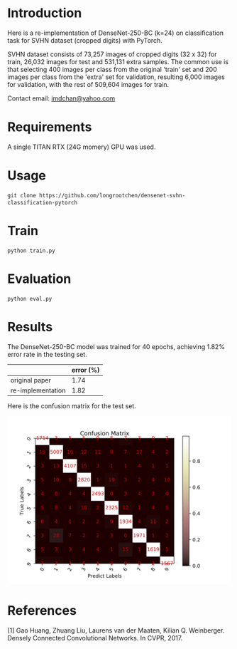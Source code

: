 # Introduction

Here is a re-implementation of DenseNet-250-BC (k=24) on classification task for SVHN dataset (cropped digits) with PyTorch.

SVHN dataset consists of 73,257 images of cropped digits (32 x 32) for train, 26,032 images for test and 531,131 extra samples.
The common use is that selecting 400 images per class from the original 'train' set and 200 images per class from the 'extra' set for validation, resulting 6,000 images for validation, with the rest of 509,604 images for train.

Contact email: imdchan@yahoo.com

# Requirements

A single TITAN RTX (24G momery) GPU was used.

# Usage

    git clone https://github.com/longrootchen/densenet-svhn-classification-pytorch
    
# Train

    python train.py
    
# Evaluation

    python eval.py
    
# Results

The DenseNet-250-BC model was trained for 40 epochs, achieving 1.82% error rate in the testing set.

|  | error (%) |
| ----- | ----- |
| original paper | 1.74 |
| re-implementation | 1.82 |

Here is the confusion matrix for the test set.

![Confusion matrix](https://github.com/longrootchen/densenet-svhn-classification-pytorch/blob/master/images/confusion_matrix.jpg)

# References

[1] Gao Huang, Zhuang Liu, Laurens van der Maaten, Kilian Q. Weinberger. Densely Connected Convolutional Networks. In CVPR, 2017.
